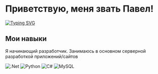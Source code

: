 # Приветствую, меня звать Павел!
[![Typing SVG](https://readme-typing-svg.herokuapp.com?color=%2336BCF7&lines=Студент+информатики+из+России)](https://git.io/typing-svg)
## Мои навыки
Я начинающий разработчик. Занимаюсь в основном серверной разработкой приложений/сайтов

![.Net](https://img.shields.io/badge/.NET-5C2D91?style=for-the-badge&logo=.net&logoColor=white)
![Python](https://img.shields.io/badge/python-3670A0?style=for-the-badge&logo=python&logoColor=ffdd54)
![C#](https://img.shields.io/badge/c%23-%23239120.svg?style=for-the-badge&logo=c-sharp&logoColor=white)
![MySQL](https://img.shields.io/badge/mysql-%2300f.svg?style=for-the-badge&logo=mysql&logoColor=white)
